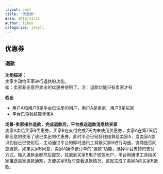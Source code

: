 ```yaml
---
layout: post
title: "优惠券"
data: 2016/11/21
author: likon
categories: jekyll
--- 
```


## 优惠券

### 退款

**功能描述：**  
卖家主动给买家进行退款的功能。  
如：卖家非恶意将卖出的优惠券使用了。注：退款功能只有卖家才有  

**假设**  

- 用户A和用户B是平台已注册的用户，用户A是卖家，用户B是买家
- 平台已将钱结算卖家A

**场景-卖家操作退款，完成退款后，平台推送退款消息给买家**  
卖家A卖给买家B优惠券，买家B在支付完成7天内未使用优惠券，卖家A在第7天后非恶意的使用了该已卖出的优惠券，此时平台已经将钱结算给卖家A，当卖家A意识到自己已使用后，主动通过平台的即时通讯工具跟买家B进行沟通，协商是否同意退款，如果买家B同意，卖家A操作该订单的“退款”功能，选择平台支持的支付方式，输入退款金额然后提交，钱退到买家B电子钱包账户，平台用通讯工具给买家推送卖家退款通知，方便买家B及时查看退款情况，这就完成了卖家A向买家B退款。

